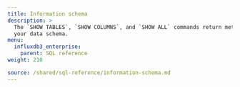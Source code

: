 ```yaml
---
title: Information schema
description: > 
  The `SHOW TABLES`, `SHOW COLUMNS`, and `SHOW ALL` commands return metadata related to
  your data schema.
menu:
  influxdb3_enterprise:
    parent: SQL reference
weight: 210

source: /shared/sql-reference/information-schema.md
---
```


<!-- 
The content of this page is at /content/shared/sql-reference/information-schema.md
-->
